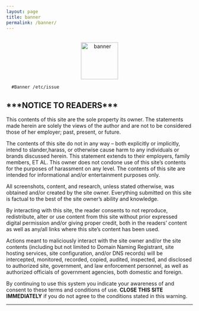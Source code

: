 ```yaml
---
layout: page
title: banner
permalink: /banner/
---
```

<br>
  <center><img src="/images/donttrustcyber2.jpg" alt="banner" style="height:100px;"/></center>

      #Banner /etc/issue
<article class="post detailed">
<h1 align="center">
  <h1>***NOTICE TO READERS***</h1>

This contents of this site are the sole property its owner.  The statements made
herein are solely the views of the author and are not to be considered those of
her employer; past, present, or future.

The contents of this site do not in any way – both explicitly or implicitly,
intend to slander,harass, or otherwise cause harm to any individuals or
brands discussed herein.  This statement extends to their employers, family
members, ET AL.  This owner does not condone use of this site’s contents for
the purposes of harassment on any level.  The contents of this site are
intended for informational and/or   entertainment purposes only.

All screenshots, content, and research, unless stated otherwise, was obtained
and/or created by the site owner.  Everything submitted on this site is factual
to the best of the site owner’s ability and knowledge.

By interacting with this site, the reader consents to not reproduce, redistribute,
alter or use content from this site without prior expressed digital permission and/or
giving proper credit, both in the readers’ content as well as any/all links where
this site’s content has been used.

Actions meant to maliciously interact with the site owner and/or the site contents
(including but not limited to Domain Naming Registrant, site hosting services, site
configuration, and/or DNS records) will be intercepted, monitored, recorded, copied,
audited, inspected, and disclosed to authorized site, government, and law
enforcement personnel, as well as authorized officials of government
agencies, both domestic and foreign.

By continuing to use this system you indicate your awareness of and consent
to these terms and conditions of use. **CLOSE THIS SITE IMMEDIATELY** if you do not
agree to the conditions stated in this warning.

**************************************************

  </div>
